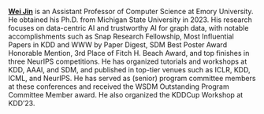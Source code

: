 **[Wei Jin](https://www.cs.emory.edu/~wjin30//)** is an Assistant Professor of Computer Science at Emory University. He obtained his Ph.D. from Michigan State University in 2023. His research focuses on data-centric AI and trustworthy AI for graph data, with notable accomplishments such as Snap Research Fellowship, Most Influential Papers in KDD and WWW by Paper Digest, SDM Best Poster Award Honorable Mention, 3rd Place of Fitch H. Beach Award, and top finishes in three NeurIPS competitions. He has organized tutorials and workshops at KDD, AAAI, and SDM, and published in top-tier venues such as ICLR, KDD, ICML, and NeurIPS. He has served as (senior) program committee members at these conferences and received the WSDM Outstanding Program Committee Member award. He also organized the KDDCup Workshop at KDD’23.